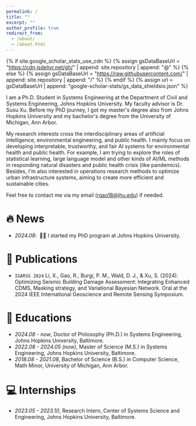```yaml
---
permalink: /
title: ""
excerpt: ""
author_profile: true
redirect_from: 
  - /about/
  - /about.html
---
```


{% if site.google_scholar_stats_use_cdn %}
{% assign gsDataBaseUrl = "https://cdn.jsdelivr.net/gh/" | append: site.repository | append: "@" %}
{% else %}
{% assign gsDataBaseUrl = "https://raw.githubusercontent.com/" | append: site.repository | append: "/" %}
{% endif %}
{% assign url = gsDataBaseUrl | append: "google-scholar-stats/gs_data_shieldsio.json" %}

<span class='anchor' id='about-me'></span>

I am a Ph.D. Student in Systems Engineering at the Department of Civil and Systems Engineering, Johns Hopkins University. My faculty advisor is Dr. Susu Xu. Before my PhD journey, I got my master's degree also from Johns Hopkins University and my bachelor's degree from the University of Michigan, Ann Arbor. 

My research interests cross the interdisciplinary areas of artificial intelligence, environmental engineering, and public health. I mainly focus on developing interpretable, trustworthy, and fair AI systems for environmental health and public health. For example, I am trying to explore the roles of statistical learning, large language model and other kinds of AI/ML methods in responding natural disasters and public health crisis (like pandemics). Besides, I'm also interested in operations research methods to optimize urban infrastructure systems, aiming to create more efficient and sustainable cities.

Feel free to contact me via my email (rgao18@jhu.edu) if needed.


# 🔥 News
- *2024.08*: &nbsp;🎉🎉 I started my PhD program at Johns Hopkins University. 


# 📝 Publications 

- ``IGARSS 2024`` Li, X., Gao, R., Burgi, P. M., Wald, D. J., & Xu, S. (2024). Optimizing Seismic Building Damage Assessment: Integrating Enhanced CDMS, Masking strategy, and Variational Bayesian Network. Oral at the 2024 IEEE International Geoscience and Remote Sensing Symposium.


# 📖 Educations
- *2024.08 - now*, Doctor of Philosophy (Ph.D.) in Systems Engineering, Johns Hopkins University, Baltimore. 
- *2022.08 - 2024.05 (now)*, Master of Science (M.S.) in Systems Engineering, Johns Hopkins University, Baltimore. 
- *2018.08 - 2021.08*, Bachelor of Science (B.S.) in Computer Science, Math Minor, University of Michigan, Ann Arbor. 


# 💻 Internships
- *2023.05 - 2023.10*, Research Intern, Center of Systems Science and Engineering, Johns Hopkins University, Baltimore.
